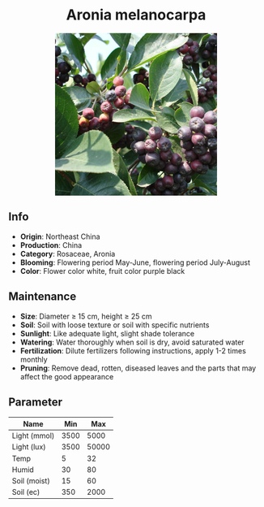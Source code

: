 <h1 align='center'>Aronia melanocarpa</h1>
<p align="center">
    <img 
        align='center'
        width='320'
        src="../images/aronia melanocarpa.png" 
        alt='Aronia melanocarpa' />
</p>

## Info

 - **Origin**: Northeast China
 - **Production**: China
 - **Category**: Rosaceae, Aronia
 - **Blooming**: Flowering period May-June, flowering period July-August
 - **Color**: Flower color white, fruit color purple black

## Maintenance

 - **Size**: Diameter ≥ 15 cm, height ≥ 25 cm
 - **Soil**: Soil with loose texture or soil with specific nutrients
 - **Sunlight**: Like adequate light, slight shade tolerance
 - **Watering**: Water thoroughly when soil is dry, avoid saturated water
 - **Fertilization**: Dilute fertilizers following instructions, apply 1-2 times monthly
 - **Pruning**: Remove dead, rotten, diseased leaves and the parts that may affect the good appearance

## Parameter

| Name         | Min  | Max   |
|--------------|------|-------|
| Light (mmol) | 3500 | 5000  |
| Light (lux)  | 3500 | 50000 |
| Temp         | 5    | 32    |
| Humid        | 30   | 80    |
| Soil (moist) | 15   | 60    |
| Soil (ec)    | 350  | 2000  |